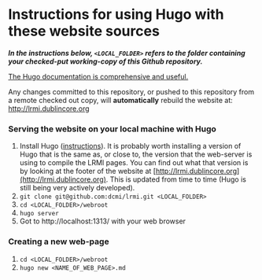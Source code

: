 # Instructions for using Hugo with these website sources

***In the instructions below, `<LOCAL_FOLDER>` refers to the folder containing your checked-put working-copy of this Github repository.***

[The Hugo documentation is comprehensive and useful.](https://gohugo.io/documentation/)

Any changes committed to this repository, or pushed to this repository from a remote checked out copy, will **automatically** rebuild the website at: http://lrmi.dublincore.org

### Serving the website on your local machine with Hugo
1. Install Hugo ([instructions](https://gohugo.io/getting-started/installing/)). It is probably worth installing a version of Hugo that is the same as, or close to, the version that the web-server is using to compile the LRMI pages. You can find out what that version is by looking at the footer of the website at [http://lrmi.dublincore.org](http://lrmi.dublincore.org). This is updated from time to time (Hugo is still being very actively developed).
2. `git clone git@github.com:dcmi/lrmi.git <LOCAL_FOLDER>`
3. `cd <LOCAL_FOLDER>/webroot`
4. `hugo server`
5. Got to http://localhost:1313/ with your web browser

### Creating a new web-page

1. `cd <LOCAL_FOLDER>/webroot`
2. `hugo new <NAME_OF_WEB_PAGE>.md`


